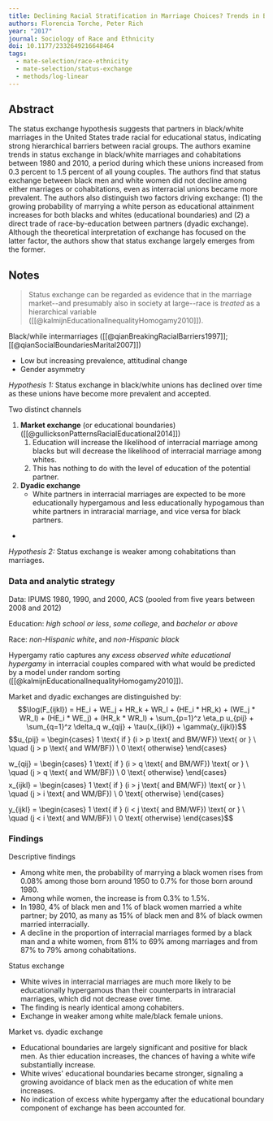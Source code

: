 ```yaml
---
title: Declining Racial Stratification in Marriage Choices? Trends in Black/White Status Exchange in the United States, 1980 to 2010
authors: Florencia Torche, Peter Rich
year: "2017"
journal: Sociology of Race and Ethnicity
doi: 10.1177/2332649216648464
tags:
  - mate-selection/race-ethnicity
  - mate-selection/status-exchange
  - methods/log-linear
---
```

## Abstract

The status exchange hypothesis suggests that partners in black/white marriages in the United States trade racial for educational status, indicating strong hierarchical barriers between racial groups. The authors examine trends in status exchange in black/white marriages and cohabitations between 1980 and 2010, a period during which these unions increased from 0.3 percent to 1.5 percent of all young couples. The authors find that status exchange between black men and white women did not decline among either marriages or cohabitations, even as interracial unions became more prevalent. The authors also distinguish two factors driving exchange: (1) the growing probability of marrying a white person as educational attainment increases for both blacks and whites (educational boundaries) and (2) a direct trade of race-by-education between partners (dyadic exchange). Although the theoretical interpretation of exchange has focused on the latter factor, the authors show that status exchange largely emerges from the former.

## Notes

> Status exchange can be regarded as evidence that in the marriage market--and presumably also in society at large--race is *treated* as a hierarchical variable ([[@kalmijnEducationalInequalityHomogamy2010]]).

Black/while intermarriages ([[@qianBreakingRacialBarriers1997]]; [[@qianSocialBoundariesMarital2007]])
- Low but increasing prevalence, attitudinal change
- Gender asymmetry

*Hypothesis 1:* Status exchange in black/white unions has declined over time as these unions have become more prevalent and accepted.

Two distinct channels
1. **Market exchange** (or educational boundaries) ([[@gullicksonPatternsRacialEducational2014]])
	1. Education will increase the likelihood of interracial marriage among blacks but will decrease the likelihood of interracial marriage among whites.
	2. This has nothing to do with the level of education of the potential partner.
2. **Dyadic exchange**
	- White partners in interracial marriages are expected to be more educationally hypergamous and less educationally hypogamous than white partners in intraracial marriage, and vice versa for black partners.
- 

*Hypothesis 2:* Status exchange is weaker among cohabitations than marriages.

### Data and analytic strategy

Data: IPUMS 1980, 1990, and 2000, ACS (pooled from five years between 2008 and 2012)

Education: *high school or less*, *some college*, and *bachelor or above*

Race: *non-Hispanic white*, and *non-Hispanic black*

Hypergamy ratio captures any *excess observed white educational hypergamy* in interracial couples compared with what would be predicted by a model under random sorting ([[@kalmijnEducationalInequalityHomogamy2010]]).

Market and dyadic exchanges are distinguished by:
$$\log(F_{ijkl}) = HE_i + WE_j + HR_k + WR_l + 
(HE_i * HR_k) + (WE_j * WR_l) + (HE_i * WE_j) + 
(HR_k * WR_l) + 
\sum_{p=1}^z \eta_p u_{pij} + \sum_{q=1}^z \delta_q w_{qij} + \tau(x_{ijkl}) + \gamma(y_{ijkl})$$
$$u_{pij} = \begin{cases}
1 \text{ if } (i > p \text{ and BM/WF}) \text{ or } \\
\quad (j > p \text{ and WM/BF}) \\
0 \text{ otherwise}
\end{cases}

w_{qij} = \begin{cases}
1 \text{ if } (i > q \text{ and BM/WF}) \text{ or } \\
\quad (j > q \text{ and WM/BF}) \\
0 \text{ otherwise}
\end{cases}$$
$$x_{ijkl} = \begin{cases}
1 \text{ if } (i > j \text{ and BM/WF}) \text{ or } \\
\quad (j > i \text{ and WM/BF}) \\
0 \text{ otherwise}
\end{cases}

y_{ijkl} = \begin{cases}
1 \text{ if } (i < j \text{ and BM/WF}) \text{ or } \\
\quad (j < i \text{ and WM/BF}) \\
0 \text{ otherwise}
\end{cases}$$

### Findings

Descriptive findings
- Among white men, the probability of marrying a black women rises from 0.08% among those born around 1950 to 0.7% for those born around 1980.
- Among while women, the increase is from 0.3% to 1.5%.
- In 1980, 4% of black men and 1% of black women married a white partner; by 2010, as many as 15% of black men and 8% of black owmen married interracially.
- A decline in the proportion of interracial marriages formed by a black man and a white women, from 81% to 69% among marriages and from 87% to 79% among cohabitations.

Status exchange
- White wives in interracial marriages are much more likely to be educationally hypergamous than their counterparts in intraracial marriages, which did not decrease over time.
- The finding is nearly identical among cohabiters.
- Exchange in weaker among white male/black female unions. 

Market vs. dyadic exchange
- Educational boundaries are largely significant and positive for black men. As thier education increases, the chances of having a white wife substantially increase.
- White wives' educational boundaries became stronger, signaling a growing avoidance of black men as the education of white men increases.
- No indication of excess white hypergamy after the educational boundary component of exchange has been accounted for.

